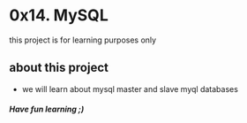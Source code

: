 # 0x14. MySQL
this project is for learning purposes only
## about this project
* we will learn about mysql master and slave myql databases
##### Have fun learning ;)
